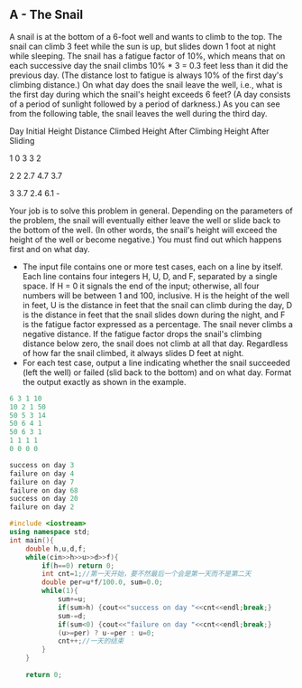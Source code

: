 ## **A - The Snail**

A snail is at the bottom of a 6-foot well and wants to climb to the 
top. The snail can climb 3 feet while the sun is up, but slides down 1 
foot at night while sleeping. The snail has a fatigue factor of 10%, 
which means that on each successive day the snail climbs 10% * 3 = 0.3 
feet less than it did the previous day. (The distance lost to fatigue is
 always 10% of the first day's climbing distance.) On what day does the 
snail leave the well, i.e., what is the first day during which the 
snail's height exceeds 6 feet? (A day consists of a period of sunlight 
followed by a period of darkness.) As you can see from the following 
table, the snail leaves the well during the third day.

Day Initial Height Distance Climbed Height After Climbing Height After Sliding

1 0 3 3 2

2 2 2.7 4.7 3.7

3 3.7 2.4 6.1 -

Your
 job is to solve this problem in general. Depending on the parameters of
 the problem, the snail will eventually either leave the well or slide 
back to the bottom of the well. (In other words, the snail's height will
 exceed the height of the well or become negative.) You must find out 
which happens first and on what day.

- The input file contains one or more test cases, each on a line by itself. Each line contains four integers H, U, D, and F, separated by a single space. If H = 0 it signals the end of the input; otherwise, all four numbers will be between 1 and 100, inclusive. H is the height of the well in feet, U is the distance in feet that the snail can climb during the day, D is the distance in feet that the snail slides down during the night, and F is the fatigue factor expressed as a percentage. The snail never climbs a negative distance. If the fatigue factor drops the snail's climbing distance below zero, the snail does not climb at all that day. Regardless of how far the snail climbed, it always slides D feet at night.
- For each test case, output a line indicating whether the snail succeeded (left the well) or failed (slid back to the bottom) and on what day. Format the output exactly as shown in the example.

```cpp
6 3 1 10
10 2 1 50
50 5 3 14
50 6 4 1
50 6 3 1
1 1 1 1
0 0 0 0
```

```cpp
success on day 3
failure on day 4
failure on day 7
failure on day 68
success on day 20
failure on day 2
```

```cpp
#include <iostream>
using namespace std;
int main(){
    double h,u,d,f;
    while(cin>>h>>u>>d>>f){
        if(h==0) return 0;
        int cnt=1;//第一天开始，要不然最后一个会是第一天而不是第二天
        double per=u*f/100.0, sum=0.0;
        while(1){
            sum+=u;
            if(sum>h) {cout<<"success on day "<<cnt<<endl;break;}
            sum-=d;
            if(sum<0) {cout<<"failure on day "<<cnt<<endl;break;}
            (u>=per) ? u-=per : u=0;
            cnt++;//一天的结束
        }
    }
    
    return 0;

```